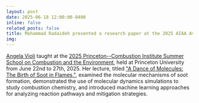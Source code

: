 ```yaml
---
layout: post
date: 2025-06-18 12:00:00-0400
inline: false
related_posts: false
title: Mohammad Radaideh presented a research paper at the 2025 AIAA Aviation Forum and ASCEND
img:
---
```


[Angela Violi](/people/avioli) taught at the [2025 Princeton--Combustion Institute Summer School on Combustion and the Environment](https://web.archive.org/web/20251005232154/https://cefrc.princeton.edu/combustion-summer-school), held at Princeton University from June 22nd to 27th, 2025.
Her lecture, titled ["A Dance of Molecules: The Birth of Soot in Flames,"](https://web.archive.org/web/20250322154653/https://cefrc.princeton.edu/sites/g/files/toruqf1071/files/documents/2025%20Summer%20School%20Flyer.pdf), examined the molecular mechanisms of soot formation, demonstrated the use of molecular dynamics simulations to study combustion chemistry, and introduced machine learning approaches for analyzing reaction pathways and mitigation strategies.
